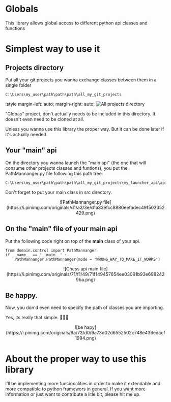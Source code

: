 # Globals
This library allows global access to different python api classes and functions

# Simplest way to use it

## Projects directory
  Put all your git projects you wanna exchange classes between them in a single folder
```
C:\Users\my_user\path\path\path\all_my_git_projects
```
:style margin-left: auto; margin-right: auto;
![All projects directory](https://i.pinimg.com/originals/67/ec/2c/67ec2c13bc7ee72a06eb737eac3dc8bb.png)



"Globas" project, don't actually needs to be included in this directory. It doesn't even need to be cloned at all.

Unless you wanna use this library the proper way. But it can be done later if it's actually needed.

## Your "main" api
  On the directory you wanna launch the "main api" (the one that will consume other projects classes and funtions), 
you put the PathMannanger.py file following this path tree:
```
C:\Users\my_user\path\path\path\all_my_git_projects\my_launcher_api\api\src\domain\control\PathMannanger.py
```
Don't forget to put your main class in src directory.

<div style="display:block;text-align:center">
  ![PathMannanger.py file](https://i.pinimg.com/originals/d1/a3/3e/d1a33efcc8880eefadec49f503352429.png)
</div>

## On the "main" file of your main api
  Put the following code right on top of the __main__ class of your api.
```
from domain.control import PathMannanger
if __name__ == '__main__' :
    PathMannanger.PathMannanger(mode = 'WRONG_WAY_TO_MAKE_IT_WORKS')
```

<div style="display:block;text-align:center">
  ![Chess api main file](https://i.pinimg.com/originals/71/f1/49/71f149457654ee03091b93e6982429ba.png)
</div>

## Be happy. 
Now, you don'd even need to specify the path of classes you are importing.

Yes, its really that simple. 🌈✨🎇

<div style="display:block;text-align:center">
  ![be hapy](https://i.pinimg.com/originals/9a/73/d0/9a73d02d6552502c748e436edacf1994.png)
</div>

# About the proper way to use this library
I'll be implementing more funcionalities in order to make it extendable and more compatible to python framewors in general.
If you want more information or just want to contribute a litle bit, please hit me up.
